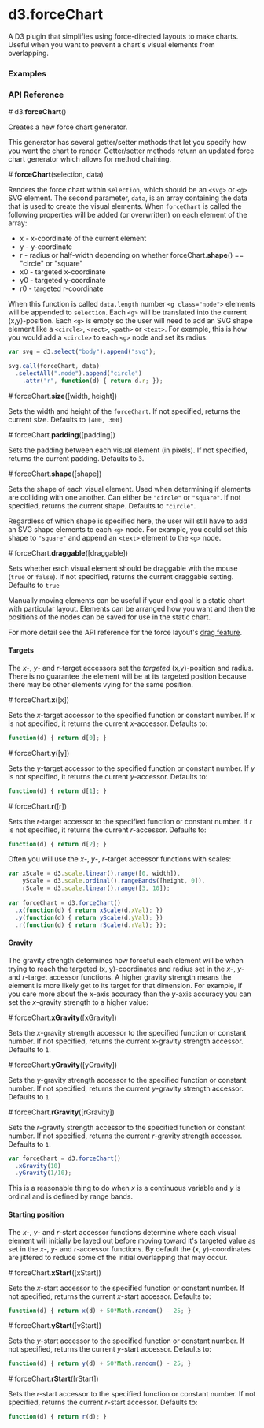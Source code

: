 # d3.forceChart

A D3 plugin that simplifies using force-directed layouts to make charts.
Useful when you want to prevent a chart's visual elements from overlapping.

### Examples

### API Reference

*#* d3.**forceChart**()

Creates a new force chart generator. 

This generator has several getter/setter
methods that let you specify how you want the chart to render. Getter/setter
methods return an updated force chart generator which allows for method chaining.

*#* **forceChart**(selection, data)

Renders the force chart within `selection`, which should be an `<svg>` or 
`<g>` SVG element.
The second parameter, `data`, is an array containing the data that is
used to create the visual elements. When `forceChart` is called the following
properties will be added (or overwritten) on each element of the array:
- x - x-coordinate of the current element
- y - y-coordinate
- r - radius or half-width depending on whether forceChart.**shape**() == "circle" or "square"
- x0 - targeted x-coordinate
- y0 - targeted y-coordinate
- r0 - targeted r-coordinate

When this function is called `data.length` number `<g class="node">` elements 
will be appended to `selection`. Each `<g>` will be translated into the current (x,y)-position.
Each `<g>` is empty so the user will need to add an SVG shape element like a 
`<circle>`, `<rect>`, `<path>` or `<text>`. For example, this is how you would
add a `<circle>` to each `<g>` node and set its radius:

```javascript
var svg = d3.select("body").append("svg");

svg.call(forceChart, data)
  .selectAll(".node").append("circle")
    .attr("r", function(d) { return d.r; });
```

*#* forceChart.**size**([width, height])

Sets the width and height of the `forceChart`. If not specified, returns
the current size. Defaults to `[400, 300]`

*#* forceChart.**padding**([padding])

Sets the padding between each visual element (in pixels). If not specified, 
returns the current padding. Defaults to `3`.

*#* forceChart.**shape**([shape])

Sets the shape of each visual element. Used when determining if elements are
colliding with one another. Can either be `"circle"` or `"square"`.
If not specified, returns the current shape. Defaults to `"circle"`.

Regardless of which shape is specified here, the user will still have to add an
SVG shape elements to each `<g>` node. For example, you could set this shape
to `"square"` and append an `<text>` element to the `<g>` node.

*#* forceChart.**draggable**([draggable])

Sets whether each visual element should be draggable with the mouse 
(`true` or `false`). If not specified, returns the current draggable setting.
Defaults to `true`

Manually moving elements can be useful if your end goal is a static chart with 
particular layout.
Elements can be arranged how you want and then the positions of the nodes
can be saved for use in the static chart. 

For more detail see the API reference for the force layout's 
[drag feature](https://github.com/mbostock/d3/wiki/Force-Layout#drag).

#### Targets

The *x*-, *y*- and *r*-target accessors set the *targeted* (x,y)-position and 
radius. There is no guarantee 
the element will be at its targeted position because there may be other 
elements vying for the same position.

*#* forceChart.**x**([x])

Sets the *x*-target accessor to the specified function or constant number. If *x* is 
not specified, it returns the current *x*-accessor. Defaults to:

```javascript
function(d) { return d[0]; }
```

*#* forceChart.**y**([y])

Sets the *y*-target accessor to the specified function or constant number. If *y* is 
not specified, it returns the current *y*-accessor. Defaults to:

```javascript
function(d) { return d[1]; }
```

*#* forceChart.**r**([r])

Sets the *r*-target accessor to the specified function or constant number. If *r* is 
not specified, it returns the current *r*-accessor. Defaults to:

```javascript
function(d) { return d[2]; }
```

Often you will use the *x*-, *y*-, *r*-target accessor functions with
scales:

```javascript
var xScale = d3.scale.linear().range([0, width]),
    yScale = d3.scale.ordinal().rangeBands([height, 0]),
    rScale = d3.scale.linear().range([3, 10]);
    
var forceChart = d3.forceChart()
  .x(function(d) { return xScale(d.xVal); })
  .y(function(d) { return yScale(d.yVal); })
  .r(function(d) { return rScale(d.rVal); });
```

#### Gravity

The gravity strength determines how forceful each element will be when trying 
to reach the targeted (x, y)-coordinates and radius set in the 
*x*-, *y*- and *r*-target accessor functions. A higher gravity strength 
means the element is
more likely get to its target for that dimension. For example, if you care 
more about the *x*-axis accuracy than the *y*-axis accuracy you can set the 
*x*-gravity strength to a higher value:

*#* forceChart.**xGravity**([xGravity])

Sets the *x*-gravity strength accessor to the specified function or constant 
number. If not specified, returns the current *x*-gravity strength accessor.
Defaults to `1`.

*#* forceChart.**yGravity**([yGravity])

Sets the *y*-gravity strength accessor to the specified function or constant 
number. If not specified, returns the current *y*-gravity strength accessor.
Defaults to `1`.

*#* forceChart.**rGravity**([rGravity])

Sets the *r*-gravity strength accessor to the specified function or constant 
number. If not specified, returns the current *r*-gravity strength accessor.
Defaults to `1`.

```javascript
var forceChart = d3.forceChart()
  .xGravity(10)
  .yGravity(1/10);
```

This is a reasonable thing to do when *x* is a continuous variable and
*y* is ordinal and is defined by range bands.

#### Starting position

The *x*-, *y*- and *r*-start accessor functions determine where each visual
element will initially be layed out before moving toward it's targeted value
as set in the *x*-, *y*- and *r*-accessor functions. By default the (x, y)-coordinates
are jittered to reduce some of the initial overlapping that may occur.

*#* forceChart.**xStart**([xStart])

Sets the *x*-start accessor to the specified function or constant number. 
If not specified, returns the current *x*-start accessor. Defaults to:

```javascript
function(d) { return x(d) + 50*Math.random() - 25; }
```

*#* forceChart.**yStart**([yStart])

Sets the *y*-start accessor to the specified function or constant number. 
If not specified, returns the current *y*-start accessor. Defaults to:

```javascript
function(d) { return y(d) + 50*Math.random() - 25; }
```

*#* forceChart.**rStart**([rStart])

Sets the *r*-start accessor to the specified function or constant number. 
If not specified, returns the current *r*-start accessor. Defaults to:

```javascript
function(d) { return r(d); }
```